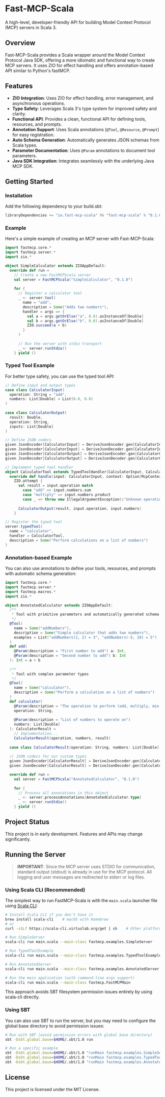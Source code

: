 # Fast-MCP-Scala

A high-level, developer-friendly API for building Model Context Protocol (MCP) servers in Scala 3.

## Overview

Fast-MCP-Scala provides a Scala wrapper around the Model Context Protocol Java SDK, offering a more idiomatic and functional way to create MCP servers. It uses ZIO for effect handling and offers annotation-based API similar to Python's fastMCP.

## Features

- **ZIO Integration**: Uses ZIO for effect handling, error management, and asynchronous operations.
- **Type Safety**: Leverages Scala 3's type system for improved safety and clarity.
- **Functional API**: Provides a clean, functional API for defining tools, resources, and prompts.
- **Annotation Support**: Uses Scala annotations (`@Tool`, `@Resource`, `@Prompt`) for easy registration.
- **Auto Schema Generation**: Automatically generates JSON schemas from Scala types.
- **Parameter Documentation**: Uses `@Param` annotations to document tool parameters.
- **Java SDK Integration**: Integrates seamlessly with the underlying Java MCP SDK.

## Getting Started

### Installation

Add the following dependency to your build.sbt:

```scala
libraryDependencies += "io.fast-mcp-scala" %% "fast-mcp-scala" % "0.1.0-SNAPSHOT"
```

### Example

Here's a simple example of creating an MCP server with Fast-MCP-Scala:

```scala
import fastmcp.core.*
import fastmcp.server.*
import zio.*

object SimpleCalculator extends ZIOAppDefault:
  override def run =
    // Create a new FastMCPScala server
    val server = FastMCPScala("SimpleCalculator", "0.1.0")
    
    for {
      // Register a calculator tool
      _ <- server.tool(
        name = "add",
        description = Some("Adds two numbers"),
        handler = args => {
          val a = args.getOrElse("a", 0.0).asInstanceOf[Double]
          val b = args.getOrElse("b", 0.0).asInstanceOf[Double]
          ZIO.succeed(a + b)
        }
      )
      
      // Run the server with stdio transport
      _ <- server.runStdio()
    } yield ()
```

### Typed Tool Example

For better type safety, you can use the typed tool API:

```scala
// Define input and output types
case class CalculatorInput(
  operation: String = "add",
  numbers: List[Double] = List(0.0, 0.0)
)
  
case class CalculatorOutput(
  result: Double,
  operation: String,
  inputs: List[Double]
)

// Define JSON codecs
given JsonEncoder[CalculatorInput] = DeriveJsonEncoder.gen[CalculatorInput]
given JsonDecoder[CalculatorInput] = DeriveJsonDecoder.gen[CalculatorInput]
given JsonEncoder[CalculatorOutput] = DeriveJsonEncoder.gen[CalculatorOutput]
given JsonDecoder[CalculatorOutput] = DeriveJsonDecoder.gen[CalculatorOutput]

// Implement typed tool handler
object CalculatorTool extends TypedToolHandler[CalculatorInput, CalculatorOutput]:
  override def handle(input: CalculatorInput, context: Option[McpContext]): ZIO[Any, Throwable, CalculatorOutput] =
    ZIO.attempt {
      val result = input.operation match
        case "add" => input.numbers.sum
        case "multiply" => input.numbers.product
        case _ => throw new IllegalArgumentException(s"Unknown operation: ${input.operation}")
      
      CalculatorOutput(result, input.operation, input.numbers)
    }

// Register the typed tool
server.typedTool(
  name = "calculator",
  handler = CalculatorTool,
  description = Some("Perform calculations on a list of numbers")
)
```

### Annotation-based Example

You can also use annotations to define your tools, resources, and prompts with automatic schema generation:

```scala
import fastmcp.core.*
import fastmcp.server.*
import fastmcp.macros.*
import zio.*

object AnnotatedCalculator extends ZIOAppDefault:
  /**
   * Tool with primitive parameters and automatically generated schema
   */
  @Tool(
    name = Some("addNumbers"),
    description = Some("Simple calculator that adds two numbers"),
    examples = List("addNumbers(1, 2) = 3", "addNumbers(-5, 10) = 5")
  )
  def add(
    @Param(description = "First number to add") a: Int,
    @Param(description = "Second number to add") b: Int
  ): Int = a + b
  
  /**
   * Tool with complex parameter types
   */
  @Tool(
    name = Some("calculator"),
    description = Some("Perform a calculation on a list of numbers")
  )
  def calculator(
    @Param(description = "The operation to perform (add, multiply, min, max, avg)") 
    operation: String,
    
    @Param(description = "List of numbers to operate on") 
    numbers: List[Double]
  ): CalculatorResult =
    // Implementation...
    CalculatorResult(operation, numbers, result)
    
  case class CalculatorResult(operation: String, numbers: List[Double], result: Double)
  
  // JSON codecs for our custom types
  given JsonEncoder[CalculatorResult] = DeriveJsonEncoder.gen[CalculatorResult]
  given JsonDecoder[CalculatorResult] = DeriveJsonDecoder.gen[CalculatorResult]

  override def run =
    val server = FastMCPScala("AnnotatedCalculator", "0.1.0")
    
    for {
      // Process all annotations in this object
      _ <- server.processAnnotations[AnnotatedCalculator.type]
      _ <- server.runStdio()
    } yield ()
```

## Project Status

This project is in early development. Features and APIs may change significantly.

## Running the Server

> **IMPORTANT**: Since the MCP server uses STDIO for communication, standard output (stdout) is already in use for the MCP protocol. All logging and user messages are redirected to stderr or log files.

### Using Scala CLI (Recommended)

The simplest way to run FastMCP-Scala is with the `main.scala` launcher file using [Scala CLI](https://scala-cli.virtuslab.org/):

```bash
# Install Scala CLI if you don't have it
brew install scala-cli    # macOS with Homebrew
# or
curl -sSLf https://scala-cli.virtuslab.org/get | sh    # Other platforms

# Run SimpleServer
scala-cli run main.scala --main-class fastmcp.examples.SimpleServer

# Run TypedToolExample
scala-cli run main.scala --main-class fastmcp.examples.TypedToolExample

# Run AnnotatedServer
scala-cli run main.scala --main-class fastmcp.examples.AnnotatedServer

# Run the main application (with command-line args support)
scala-cli run main.scala --main-class fastmcp.FastMCPMain
```

This approach avoids SBT filesystem permission issues entirely by using scala-cli directly.

### Using SBT

You can also use SBT to run the server, but you may need to configure the global base directory to avoid permission issues:

```bash
# Run with SBT (avoid permission errors with global base directory)
sbt -Dsbt.global.base=$HOME/.sbt/1.0 run

# Run a specific example
sbt -Dsbt.global.base=$HOME/.sbt/1.0 "runMain fastmcp.examples.SimpleServer"
sbt -Dsbt.global.base=$HOME/.sbt/1.0 "runMain fastmcp.examples.TypedToolExample"
sbt -Dsbt.global.base=$HOME/.sbt/1.0 "runMain fastmcp.examples.AnnotatedServer"
```

## License

This project is licensed under the MIT License.